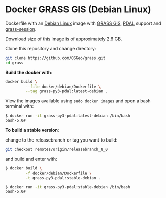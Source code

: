 # Docker GRASS GIS (Debian Linux)

Dockerfile with an [Debian Linux](https://www.debian.org/) image with
[GRASS GIS](https://grass.osgeo.org/), [PDAL](https://pdal.io) support and
[grass-session](https://github.com/zarch/grass-session/).

Download size of this image is of approximately 2.6 GB.

Clone this repository and change directory:

```bash
git clone https://github.com/OSGeo/grass.git
cd grass
```

__Build the docker with__:

```bash
docker build \
         --file docker/debian/Dockerfile \
         --tag grass-py3-pdal:latest-debian .
```

View the images available using `sudo docker images` and open a bash terminal
with:

```bash
$ docker run -it grass-py3-pdal:latest-debian /bin/bash
bash-5.0#
```

__To build a stable version__:

change to the releasebranch or tag you want to build:

```bash
git checkout remotes/origin/releasebranch_8_0
```

and build and enter with:

```bash
$ docker build \
         -f docker/debian/Dockerfile \
         -t grass-py3-pdal:stable-debian .

$ docker run -it grass-py3-pdal:stable-debian /bin/bash
bash-5.0#
```
